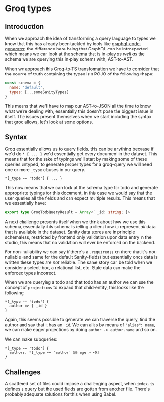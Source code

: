 # Groq types

## Introduction

When we approach the idea of transforming a query language to types we know that this has already been tackled by tools like [graphql-code-generator](https://www.graphql-code-generator.com/), the difference here being that GraphQL can be introspected which means we can look at the schema that is in-play _as well as_ the schema we are querying this in-play schema with, AST-to-AST.

When we approach this Groq-to-TS transformation we have to consider that the source of truth containing the types is a POJO of the following shape:

```js
const schema = {
  name: 'default',
  types: [...someSanityTypes]
}
```

This means that we'll have to map our AST-to-JSON all the time to know what we're dealing with, essentially this doesn't pose the biggest
issue in itself. The issues present themselves when we start including the syntax that groq allows, let's look at some options.

## Syntax

Groq essentially allows us to query fields, this can be anything becuase if we'd do `* { ... }` we'd essentially get every document in
the dataset. This means that for the sake of typings we'll start by making some of these queries untyped, to generate
proper types for a groq-query we will need one or more `_type` clauses in our query.

```
*[_type == 'todo'] { ... }
```

This now means that we can look at the schema type for todo and generate appropriate typings for this document, in this case we would
say that the user queries all the fields and can expect multiple results. This means that we essentially have:

```ts
export type GroqTodoQueryResult = Array<{ _id: string; }>
```

A next challenge presents itself when we think about how we use this schema, essentially this schema is telling a client how to represent _all_ data that is available in the dataset. Sanity data stores are in principle schemaless, restricted by frontend only validation upon data entry in the studio, this means that no validation will ever be enforced on the backend.

For non-nullability we can say if there's a `.required()` on there that it's not-nullable (and same for the default Sanity-fields) but essentially once data is written these types are _not_ reliable. The same story can be told when we consider a select-box, a relational list, etc. Stale data can make the enforced types incorrect.

When we are querying a todo and that todo has an author we can use the concept of `projections` to expand that child-entity, this looks like the following:

```
*[_type == 'todo'] {
  author => { _id }
}
```

Again, this seems possible to generate we can traverse the query, find the author and say that it has an `_id`. We can alias by means of `"alias": name`, we can make eager projections by doing `author -> author.name` and so on.

We can make subqueries:

```
*[_type == 'todo'] {
  authors: *[_type == 'author' && age > 40]
}
```

## Challenges

A scattered set of files could impose a challenging aspect, when `index.js` defines a query but the used fields are
gotten from another file. There's probably adequate solutions for this when using Babel.
